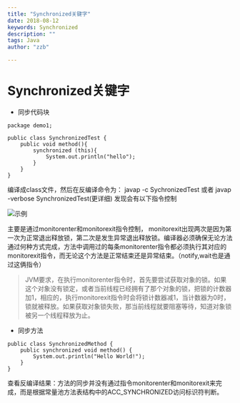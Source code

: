 ```yaml
---
title: "Synchronized关键字"
date: 2018-08-12
keywords: Synchronized
description: ""
tags: Java
author: "zzb"

---
```

# Synchronized关键字

* 同步代码块

```
package demo1;

public class SynchronizedTest {
    public void method(){
        synchronized (this){
            System.out.println("hello");
        }
    }
}

```

编译成class文件，然后在反编译命令为： javap -c SychronizedTest 或者
javap -verbose SynchronizedTest(更详细)
发现会有以下指令控制

![示例](https://raw.githubusercontent.com/pugongyingbo/pugongyingbo.github.io/master/images/sync2.png)
 
主要是通过monitorenter和monitorexit指令控制， 
monitorexit出现两次是因为第一次为正常退出释放锁，第二次是发生异常退出释放锁。编译器必须确保无论方法通过何种方式完成，方法中调用过的每条monitorenter指令都必须执行其对应的monitorexit指令，而无论这个方法是正常结束还是异常结束。（notify,wait也是通过这俩指令）
 
> JVM要求，在执行monitorenter指令时，首先要尝试获取对象的锁。如果这个对象没有锁定，或者当前线程已经拥有了那个对象的锁，把锁的计数器加1，相应的，执行monitorexit指令时会将锁计数器减1，当计数器为0时，锁就被释放。如果获取对象锁失败，那当前线程就要阻塞等待，知道对象锁被另一个线程释放为止。
 
 * 同步方法
 
```
public class SynchronizedMethod {
    public synchronized void method() {
        System.out.println("Hello World!");
    }
}
```

查看反编译结果：方法的同步并没有通过指令monitorenter和monitorexit来完成，而是根据常量池方法表结构中的ACC_SYNCHRONIZED访问标识符判断。